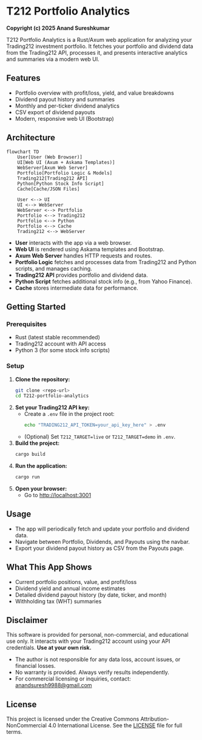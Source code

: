 # T212 Portfolio Analytics

**Copyright (c) 2025 Anand Sureshkumar**

T212 Portfolio Analytics is a Rust/Axum web application for analyzing your Trading212 investment portfolio. It fetches your portfolio and dividend data from the Trading212 API, processes it, and presents interactive analytics and summaries via a modern web UI.

## Features
- Portfolio overview with profit/loss, yield, and value breakdowns
- Dividend payout history and summaries
- Monthly and per-ticker dividend analytics
- CSV export of dividend payouts
- Modern, responsive web UI (Bootstrap)

## Architecture

```mermaid
flowchart TD
    User[User (Web Browser)]
    UI[Web UI (Axum + Askama Templates)]
    WebServer[Axum Web Server]
    Portfolio[Portfolio Logic & Models]
    Trading212[Trading212 API]
    Python[Python Stock Info Script]
    Cache[Cache/JSON Files]

    User <--> UI
    UI <--> WebServer
    WebServer <--> Portfolio
    Portfolio <--> Trading212
    Portfolio <--> Python
    Portfolio <--> Cache
    Trading212 <--> WebServer
```

- **User** interacts with the app via a web browser.
- **Web UI** is rendered using Askama templates and Bootstrap.
- **Axum Web Server** handles HTTP requests and routes.
- **Portfolio Logic** fetches and processes data from Trading212 and Python scripts, and manages caching.
- **Trading212 API** provides portfolio and dividend data.
- **Python Script** fetches additional stock info (e.g., from Yahoo Finance).
- **Cache** stores intermediate data for performance.

## Getting Started

### Prerequisites
- Rust (latest stable recommended)
- Trading212 account with API access
- Python 3 (for some stock info scripts)

### Setup
1. **Clone the repository:**
   ```sh
   git clone <repo-url>
   cd T212-portfolio-analytics
   ```
2. **Set your Trading212 API key:**
   - Create a `.env` file in the project root:
     ```sh
     echo "TRADING212_API_TOKEN=your_api_key_here" > .env
     ```
   - (Optional) Set `T212_TARGET=live` or `T212_TARGET=demo` in `.env`.
3. **Build the project:**
   ```sh
   cargo build
   ```
4. **Run the application:**
   ```sh
   cargo run
   ```
5. **Open your browser:**
   - Go to [http://localhost:3001](http://localhost:3001)

## Usage
- The app will periodically fetch and update your portfolio and dividend data.
- Navigate between Portfolio, Dividends, and Payouts using the navbar.
- Export your dividend payout history as CSV from the Payouts page.

## What This App Shows
- Current portfolio positions, value, and profit/loss
- Dividend yield and annual income estimates
- Detailed dividend payout history (by date, ticker, and month)
- Withholding tax (WHT) summaries

## Disclaimer
This software is provided for personal, non-commercial, and educational use only. It interacts with your Trading212 account using your API credentials. **Use at your own risk.**

- The author is not responsible for any data loss, account issues, or financial losses.
- No warranty is provided. Always verify results independently.
- For commercial licensing or inquiries, contact: anandsuresh9988@gmail.com

## License
This project is licensed under the Creative Commons Attribution-NonCommercial 4.0 International License. See the [LICENSE](LICENSE) file for full terms. 
